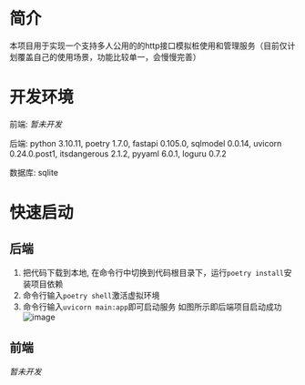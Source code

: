# 简介
本项目用于实现一个支持多人公用的的http接口模拟桩使用和管理服务（目前仅计划覆盖自己的使用场景，功能比较单一，会慢慢完善）
# 开发环境
前端: _暂未开发_

后端: python 3.10.11, poetry 1.7.0, fastapi 0.105.0, sqlmodel 0.0.14, uvicorn 0.24.0.post1, itsdangerous 2.1.2, pyyaml 6.0.1, loguru 0.7.2

数据库: sqlite

# 快速启动
## 后端
1. 把代码下载到本地, 在命令行中切换到代码根目录下，运行`poetry install`安装项目依赖
2. 命令行输入`poetry shell`激活虚拟环境
3. 命令行输入`uvicorn main:app`即可启动服务
如图所示即后端项目启动成功
![image](https://github.com/zsbcn/easy_mock/assets/40849967/3255ddc0-8474-4cdf-bdcf-1e988c3f1ba1)

## 前端
_暂未开发_

# 
